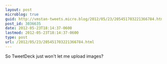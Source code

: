 ```yaml
---
layout: post
microblog: true
guid: http://vmstan-tweets.micro.blog/2012/05/23/205451703221366784.html
post_id: 3036635
date: 2012-05-23T18:14:37-0600
lastmod: 2012-05-23T18:14:37-0600
type: post
url: /2012/05/23/205451703221366784.html
---
```

So TweetDeck just won't let me upload images?
